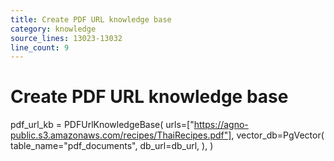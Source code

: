 ```yaml
---
title: Create PDF URL knowledge base
category: knowledge
source_lines: 13023-13032
line_count: 9
---
```


# Create PDF URL knowledge base
pdf_url_kb = PDFUrlKnowledgeBase(
    urls=["https://agno-public.s3.amazonaws.com/recipes/ThaiRecipes.pdf"],
    vector_db=PgVector(
        table_name="pdf_documents",
        db_url=db_url,
    ),
)

